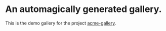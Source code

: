 # An automagically generated gallery.

This is the demo gallery for the project [acme-gallery](https://github.com/victoriadotdev/acme-gallery).
